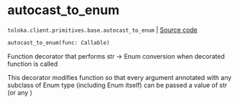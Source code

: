 # autocast_to_enum
`toloka.client.primitives.base.autocast_to_enum` | [Source code](https://github.com/Toloka/toloka-kit/blob/v1.2.0/src/client/primitives/base.py#L373)

```python
autocast_to_enum(func: Callable)
```

Function decorator that performs str -> Enum conversion when decorated function is called


This decorator modifies function so that every argument annotated with any subclass of Enum type (including Enum
itself) can be passed a value of str (or any )

